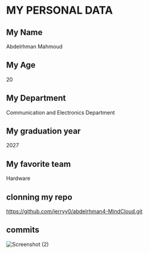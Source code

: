 # MY PERSONAL DATA

## My Name
 Abdelrhman Mahmoud

## My Age
20

## My Department
 Communication and Electronics Department

## My graduation year
 2027

## My favorite team
 Hardware

 ## clonning my repo
 https://github.com/jerryy0/abdelrhman4-MindCloud.git

## commits
![Screenshot (2)](https://github.com/jerryy0/abdelrhman4-MindCloud/assets/148578190/501b0715-52bf-4831-89f9-1e29f6e55861)
